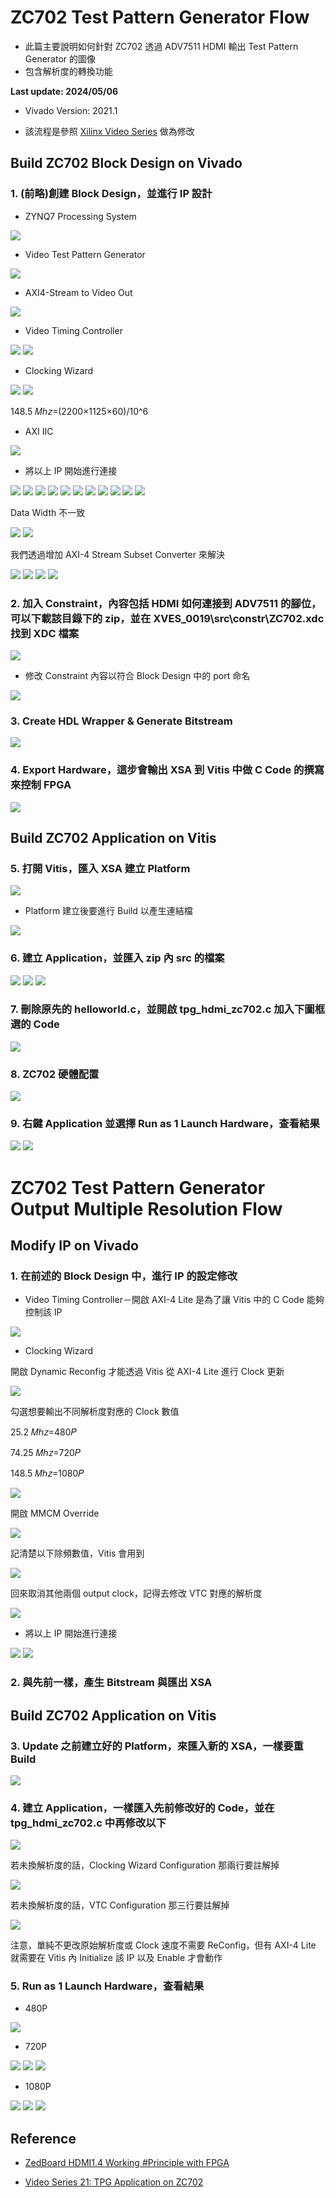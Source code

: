 # ZC702 Test Pattern Generator Flow
+ 此篇主要說明如何針對 ZC702 透過 ADV7511 HDMI 輸出 Test Pattern Generator 的圖像
+ 包含解析度的轉換功能

**Last update: 2024/05/06**

+ Vivado Version: 2021.1

+ 該流程是參照 [Xilinx Video Series](https://support.xilinx.com/s/question/0D52E00006hpsS0SAI/xilinx-video-series-and-blog-posts?language=en_US) 做為修改

## Build ZC702 Block Design on Vivado

### 1. (前略)創建 Block Design，並進行 IP 設計

+ ZYNQ7 Processing System

<img src="Images/TPG1.png"/>

+ Video Test Pattern Generator

<img src="Images/TPG2.png"/>

+ AXI4-Stream to Video Out

<img src="Images/TPG3.png"/>

+ Video Timing Controller

<img src="Images/TPG4.png"/>

<img src="Images/TPG5.png"/>

+ Clocking Wizard

<img src="Images/TPG6.png"/>

<img src="Images/TPG7.png"/>

148.5 𝑀ℎ𝑧=(2200×1125×60)/10^6 

+ AXI IIC

<img src="Images/TPG8.png"/>

+ 將以上 IP 開始進行連接

<img src="Images/TPG9.png"/>

<img src="Images/TPG10.png"/>

<img src="Images/TPG11.png"/>

<img src="Images/TPG12.png"/>

<img src="Images/TPG13.png"/>

<img src="Images/TPG14.png"/>

<img src="Images/TPG15.png"/>

<img src="Images/TPG16.png"/>

<img src="Images/TPG17.png"/>

<img src="Images/TPG18.png"/>

<img src="Images/TPG19.png"/>

Data Width 不一致

<img src="Images/TPG20.png"/>

<img src="Images/TPG21.png"/>

我們透過增加 AXI-4 Stream Subset Converter 來解決

<img src="Images/TPG22.png"/>

<img src="Images/TPG23.png"/>

<img src="Images/TPG24.png"/>

<img src="Images/TPG25.png"/>

### 2. 加入 Constraint，內容包括 HDMI 如何連接到 ADV7511 的腳位，可以下載該目錄下的 zip，並在 XVES_0019\src\constr\ZC702.xdc 找到 XDC 檔案

<img src="Images/TPG26.png"/>

+ 修改 Constraint 內容以符合 Block Design 中的 port 命名

<img src="Images/TPG27.png"/>

### 3. Create HDL Wrapper & Generate Bitstream

<img src="Images/TPG28.png"/>

### 4. Export Hardware，這步會輸出 XSA 到 Vitis 中做 C Code 的撰寫來控制 FPGA

<img src="Images/TPG29.png"/>

## Build ZC702 Application on Vitis

### 5. 打開 Vitis，匯入 XSA 建立 Platform

<img src="Images/TPG30.png"/>

+ Platform 建立後要進行 Build 以產生連結檔

<img src="Images/TPG31.png"/>

### 6. 建立 Application，並匯入 zip 內 src 的檔案

<img src="Images/TPG32.png"/>

<img src="Images/TPG33.png"/>

<img src="Images/TPG34.png"/>

### 7. 刪除原先的 helloworld.c，並開啟 tpg_hdmi_zc702.c 加入下圖框選的 Code

<img src="Images/TPG35.png"/>

### 8. ZC702 硬體配置

<img src="Images/TPG36.png"/>

### 9. 右鍵 Application 並選擇 Run as 1 Launch Hardware，查看結果

<img src="Images/TPG37.png"/>

<img src="Images/TPG38.png"/>

# ZC702 Test Pattern Generator Output Multiple Resolution Flow 

## Modify IP on Vivado

### 1. 在前述的 Block Design 中，進行 IP 的設定修改

+ Video Timing Controller－開啟 AXI-4 Lite 是為了讓 Vitis 中的 C Code 能夠控制該 IP

<img src="Images/TPG39.png"/>

+ Clocking Wizard

開啟 Dynamic Reconfig 才能透過 Vitis 從 AXI-4 Lite 進行 Clock 更新

<img src="Images/TPG40.png"/>

勾選想要輸出不同解析度對應的 Clock 數值

25.2 𝑀ℎ𝑧=480𝑃

74.25 𝑀ℎ𝑧=720𝑃

148.5 𝑀ℎ𝑧=1080𝑃

<img src="Images/TPG41.png"/>

開啟 MMCM Override

<img src="Images/TPG42.png"/>

記清楚以下除頻數值，Vitis 會用到

<img src="Images/TPG43.png"/>

回來取消其他兩個 output clock，記得去修改 VTC 對應的解析度

<img src="Images/TPG44.png"/>

+ 將以上 IP 開始進行連接

<img src="Images/TPG45.png"/>

<img src="Images/TPG46.png"/>

### 2. 與先前一樣，產生 Bitstream 與匯出 XSA

## Build ZC702 Application on Vitis

### 3. Update 之前建立好的 Platform，來匯入新的 XSA，一樣要重 Build

<img src="Images/TPG47.png"/>

### 4. 建立 Application，一樣匯入先前修改好的 Code，並在 tpg_hdmi_zc702.c 中再修改以下

<img src="Images/TPG48.png"/>

若未換解析度的話，Clocking Wizard Configuration 那兩行要註解掉

<img src="Images/TPG49.png"/>

若未換解析度的話，VTC Configuration 那三行要註解掉

<img src="Images/TPG50.png"/>

注意，單純不更改原始解析度或 Clock 速度不需要 ReConfig，但有 AXI-4 Lite 就需要在 Vitis 內 Initialize 該 IP 以及 Enable 才會動作

### 5. Run as 1 Launch Hardware，查看結果

+ 480P

<img src="Images/TPG51.png"/>

+ 720P

<img src="Images/TPG52.png"/>

<img src="Images/TPG53.png"/>

<img src="Images/TPG54.png"/>

+ 1080P

<img src="Images/TPG55.png"/>

<img src="Images/TPG56.png"/>

<img src="Images/TPG57.png"/>

## Reference

+ [ZedBoard HDMI1.4 Working #Principle with FPGA](https://www.youtube.com/watch?v=BstMo5OwsjI&ab_channel=Nielfotech)

+ [Video Series 21: TPG Application on ZC702](https://support.xilinx.com/s/article/922324?language=en_US)
